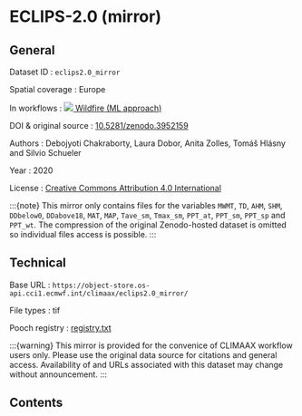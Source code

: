 # ECLIPS-2.0 (mirror)


## General

Dataset ID
: `eclips2.0_mirror`

Spatial coverage
: Europe

In workflows
: [<img src="../../images/icon_s/icon_s_fire.png" class="hazard-icon"> Wildfire (ML approach)](../../notebooks/workflows/FIRE/01_wildfire_ML/Risk_workflow_description_FIRE_ML)

DOI & original source
: [10.5281/zenodo.3952159](https://doi.org/10.5281/zenodo.3952159)

Authors
: Debojyoti Chakraborty, Laura Dobor, Anita Zolles, Tomáš Hlásny and Silvio Schueler

Year
: 2020

License
: [Creative Commons Attribution 4.0 International](https://creativecommons.org/licenses/by/4.0/legalcode)


:::{note}
This mirror only contains files for the variables `MWMT`, `TD`, `AHM`, `SHM`, `DDbelow0`, `DDabove18`, `MAT`, `MAP`, `Tave_sm`, `Tmax_sm`, `PPT_at`, `PPT_sm`, `PPT_sp` and `PPT_wt`. The compression of the original Zenodo-hosted dataset is omitted so individual files access is possible.
:::


## Technical

Base URL
: `https://object-store.os-api.cci1.ecmwf.int/climaax/eclips2.0_mirror/`

File types
: tif

Pooch registry
: [registry.txt](https://object-store.os-api.cci1.ecmwf.int/climaax/eclips2.0_mirror/metadata/registry.txt)

:::{warning}
This mirror is provided for the convenice of CLIMAAX workflow users only.
Please use the original data source for citations and general access.
Availability of and URLs associated with this dataset may change without announcement.
:::


## Contents

<div class="dataset-file-list" data-base-url="https://object-store.os-api.cci1.ecmwf.int/climaax/eclips2.0_mirror/"></div>
